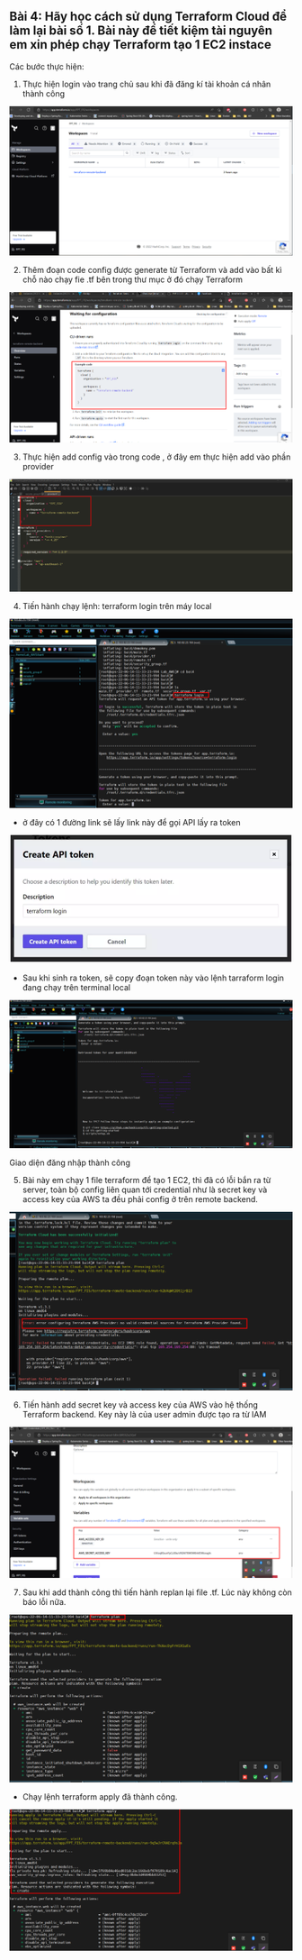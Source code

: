 ## Bài 4: Hãy học cách sử dụng Terraform Cloud để làm lại bài số 1. Bài này để tiết kiệm tài nguyên em xin phép chạy Terraform tạo 1 EC2 instace 



Các bước thực hiện:
1.	Thực hiện login vào trang chủ sau khi đã đăng kí tài khoản cá nhân thành công

![markdown](image/1_Dangnhap_Workspace.png)

2.	Thêm đoạn code config được generate từ Terraform và add vào bất kì chỗ nào chạy fie .tf bên trong thư mục ở đó chạy Terraform

![markdown](image/2_layCode.png)


3.	Thực hiện add config vào trong code , ở đây em thực hiện add vào phần provider

![markdown](image/3_addCode.png)

4.	Tiến hành chạy lệnh: terraform login trên máy local

![markdown](image/4_chaylenh_login.png)


- ở đây có 1 đường link sẽ lấy link này để gọi API lấy ra token


![markdown](image/fffff.png)

- Sau khi sinh ra token, sẽ copy đoạn token này vào lệnh tarraform login đang chạy trên terminal local

![markdown](image/5_Dangnhap_Terminal.png)

Giao diện đăng nhập thành công

5.	Bài này em chạy 1 file terraform để tạo 1 EC2, thì đã có lỗi bắn ra từ server, toàn bộ config liên quan tới credential như là secret key và access key của AWS ta đều phải config ở trên remote backend. 

![markdown](image/6_loi.png)

6.	Tiến hành add secret key và access key của AWS vào hệ thống Terraform backend. Key này là của user admin được tạo ra từ IAM 


![markdown](image/7_savekey.png)

7.	Sau khi add thành công thì tiến hành replan lại file .tf. Lúc này không còn báo lỗi nữa. 

![markdown](image/8_replan.png)

- Chạy lệnh terraform apply đã thành công.


![markdown](image/9_chaysaukhiaddKey.png)
